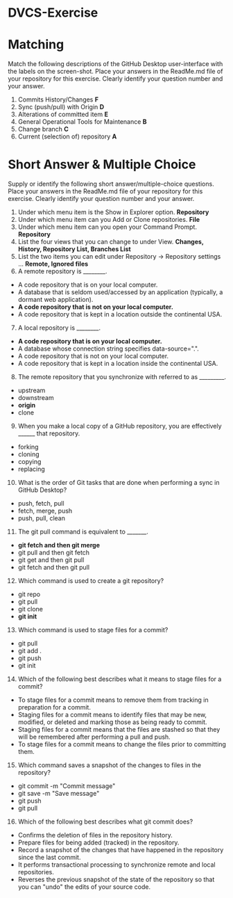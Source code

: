# DVCS-Exercise

# Matching
Match the following descriptions of the GitHub Desktop user-interface with the labels on the screen-shot. Place your answers in the ReadMe.md file of your repository for this exercise. Clearly identify your question number and your answer.

1. Commits History/Changes **F**
2. Sync (push/pull) with Origin **D**
3. Alterations of committed item **E**
4. General Operational Tools for Maintenance **B**
5. Change branch **C**
6. Current (selection of) repository **A**

# Short Answer & Multiple Choice
Supply or identify the following short answer/multiple-choice questions. Place your answers in the ReadMe.md file of your repository for this exercise. Clearly identify your question number and your answer.


1. Under which menu item is the Show in Explorer option. **Repository**
2. Under which menu item can you Add or Clone repositories. **File**
3. Under which menu item can you open your Command Prompt. **Repository**
4. List the four views that you can change to under View. **Changes, History, Repository List, Branches List**
5. List the two items you can edit under Repository → Repository settings ... **Remote, Ignored files**
6. A remote repository is ________.
  - A code repository that is on your local computer.
  - A database that is seldom used/accessed by an application (typically, a dormant web application).
  - **A code repository that is not on your local computer.**
  - A code repository that is kept in a location outside the continental USA.
7. A local repository is ________.
  - **A code repository that is on your local computer.**
  - A database whose connection string specifies data-source=".".
  - A code repository that is not on your local computer.
  - A code repository that is kept in a location inside the continental USA.
8. The remote repository that you synchronize with referred to as _________.
  - upstream
  - downstream
  - **origin**
  - clone
9. When you make a local copy of a GitHub repository, you are effectively ______ that repository.
  - forking
  - cloning
  - copying
  - replacing
10. What is the order of Git tasks that are done when performing a sync in GitHub Desktop?
  - push, fetch, pull
  - fetch, merge, push
  - push, pull, clean
11. The git pull command is equivalent to _______.
  - **git fetch and then git merge**
  - git pull and then git fetch
  - git get and then git pull
  - git fetch and then git pull
12. Which command is used to create a git repository?
  - git repo
  - git pull
  - git clone
  - **git init**
13. Which command is used to stage files for a commit?
  - git pull
  - git add .
  - git push
  - git init
14. Which of the following best describes what it means to stage files for a commit?
  - To stage files for a commit means to remove them from tracking in preparation for a commit.
  - Staging files for a commit means to identify files that may be new, modified, or deleted and marking those as being ready to commit.
  - Staging files for a commit means that the files are stashed so that they will be remembered after performing a pull and push.
  - To stage files for a commit means to change the files prior to committing them.
15. Which command saves a snapshot of the changes to files in the repository?
  - git commit -m "Commit message"
  - git save -m "Save message"
  - git push
  - git pull
16. Which of the following best describes what git commit does?
  - Confirms the deletion of files in the repository history.
  - Prepare files for being added (tracked) in the repository.
  - Record a snapshot of the changes that have happened in the repository since the last commit.
  - It performs transactional processing to synchronize remote and local repositories.
  - Reverses the previous snapshot of the state of the repository so that you can "undo" the edits of your source code.
